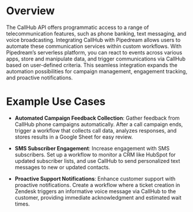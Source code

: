 # Overview

The CallHub API offers programmatic access to a range of telecommunication features, such as phone banking, text messaging, and voice broadcasting. Integrating CallHub with Pipedream allows users to automate these communication services within custom workflows. With Pipedream’s serverless platform, you can react to events across various apps, store and manipulate data, and trigger communications via CallHub based on user-defined criteria. This seamless integration expands the automation possibilities for campaign management, engagement tracking, and proactive notifications.

# Example Use Cases

- **Automated Campaign Feedback Collection**: Gather feedback from CallHub phone campaigns automatically. After a call campaign ends, trigger a workflow that collects call data, analyzes responses, and stores results in a Google Sheet for easy review.

- **SMS Subscriber Engagement**: Increase engagement with SMS subscribers. Set up a workflow to monitor a CRM like HubSpot for updated subscriber lists, and use CallHub to send personalized text messages to new or updated contacts.

- **Proactive Support Notifications**: Enhance customer support with proactive notifications. Create a workflow where a ticket creation in Zendesk triggers an informative voice message via CallHub to the customer, providing immediate acknowledgment and estimated wait times.
